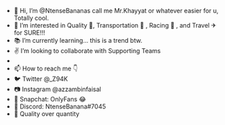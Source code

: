 - 👋 Hi, I’m @NtenseBananas call me Mr.Khayyat or whatever easier for u, Totally cool.
- 👀 I’m interested in Quality 🧐, Transportation 🚄 , Racing 🏁 , and Travel ✈ for SURE!!!
- 📚 I’m currently learning... this is a trend btw.
- ✌ I’m looking to collaborate with Supporting Teams
- 
- 📫 How to reach me 👇
- 🐦   Twitter @_Z94K
- 📷   Instagram @azzambinfaisal 
- 👻   Snapchat: OnlyFans 😂 
- 👾   Discord: NtenseBanana#7045
- 💯   Quality over quantity
